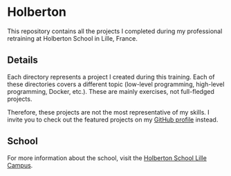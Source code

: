 
# Holberton

This repository contains all the projects I completed during my professional retraining at Holberton School in Lille, France.

## Details

Each directory represents a project I created during this training. Each of these directories covers a different topic (low-level programming, high-level programming, Docker, etc.). These are mainly exercises, not full-fledged projects.

Therefore, these projects are not the most representative of my skills. I invite you to check out the featured projects on my [GitHub profile](https://github.com/OursBlanc42) instead.

## School
For more information about the school, visit the [Holberton School Lille Campus](https://www.holbertonschool.fr/campus/lille).
